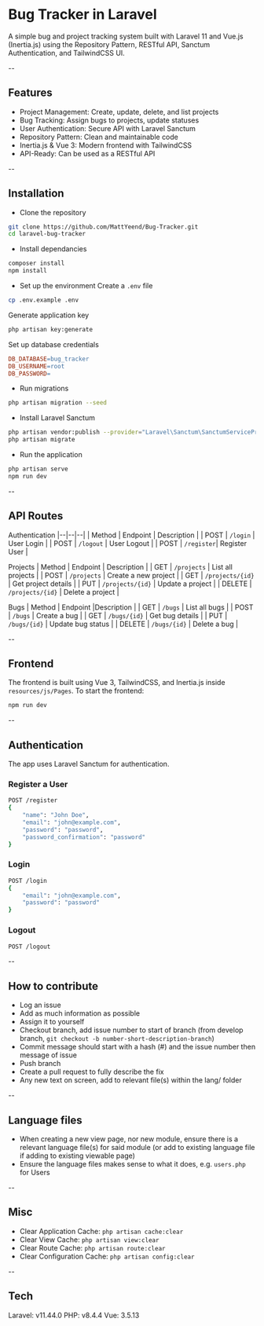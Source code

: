 # Bug Tracker in Laravel
A simple bug and project tracking system built with Laravel 11 and Vue.js (Inertia.js) using the Repository Pattern, RESTful API, Sanctum Authentication, and TailwindCSS UI.

--
## Features
- Project Management: Create, update, delete, and list projects
- Bug Tracking: Assign bugs to projects, update statuses
- User Authentication: Secure API with Laravel Sanctum
- Repository Pattern: Clean and maintainable code
- Inertia.js & Vue 3: Modern frontend with TailwindCSS
- API-Ready: Can be used as a RESTful API

--
## Installation 
- Clone the repository
```bash
git clone https://github.com/MattYeend/Bug-Tracker.git
cd laravel-bug-tracker
```

- Install dependancies
```bash
composer install
npm install
```

- Set up the environment
Create a `.env` file
```bash
cp .env.example .env
```

Generate application key
```bash
php artisan key:generate
```

Set up database credentials
```makefile
DB_DATABASE=bug_tracker
DB_USERNAME=root
DB_PASSWORD=
```

- Run migrations
```bash
php artisan migration --seed
```

- Install Laravel Sanctum
```bash
php artisan vendor:publish --provider="Laravel\Sanctum\SanctumServiceProvider"
php artisan migrate
```

- Run the application 
```bash
php artisan serve
npm run dev
```

--
## API Routes
Authentication
|--|--|--|
| Method | Endpoint | Description |
| POST | `/login` | User Login |
| POST | `/logout` | User Logout |
| POST | `/register`| Register User |

Projects
| Method | Endpoint	| Description |
| GET | `/projects` | List all projects |
| POST | `/projects` | Create a new project |
| GET | `/projects/{id}` | Get project details |
| PUT | `/projects/{id}` | Update a project |
| DELETE | `/projects/{id}`	| Delete a project |

Bugs
| Method | Endpoint |Description |
| GET | `/bugs`	| List all bugs |
| POST | `/bugs` | Create a bug |
| GET | `/bugs/{id}` | Get bug details |
| PUT | `/bugs/{id}` | Update bug status |
| DELETE | `/bugs/{id}` | Delete a bug |

--
## Frontend
The frontend is built using Vue 3, TailwindCSS, and Inertia.js inside `resources/js/Pages`.
To start the frontend:
```bash
npm run dev
```

--
## Authentication
The app uses Laravel Sanctum for authentication.

### Register a User
```bash
POST /register
{
    "name": "John Doe",
    "email": "john@example.com",
    "password": "password",
    "password_confirmation": "password"
}
```

### Login
```bash
POST /login
{
    "email": "john@example.com",
    "password": "password"
}
```

### Logout
```bash
POST /logout
```

--
## How to contribute
- Log an issue
- Add as much information as possible
- Assign it to yourself
- Checkout branch, add issue number to start of branch (from develop branch, `git checkout -b number-short-description-branch`)
- Commit message should start with a hash (#) and the issue number then message of issue
- Push branch
- Create a pull request to fully describe the fix
- Any new text on screen, add to relevant file(s) within the lang/ folder

-- 
## Language files
- When creating a new view page, nor new module, ensure there is a relevant language file(s) for said module (or add to existing language file if adding to existing viewable page)
- Ensure the language files makes sense to what it does, e.g. `users.php` for Users

--
## Misc
- Clear Application Cache: `php artisan cache:clear`
- Clear View Cache: `php artisan view:clear`
- Clear Route Cache: `php artisan route:clear`
- Clear Configuration Cache: `php artisan config:clear`

--
## Tech
Laravel: v11.44.0
PHP: v8.4.4
Vue: 3.5.13